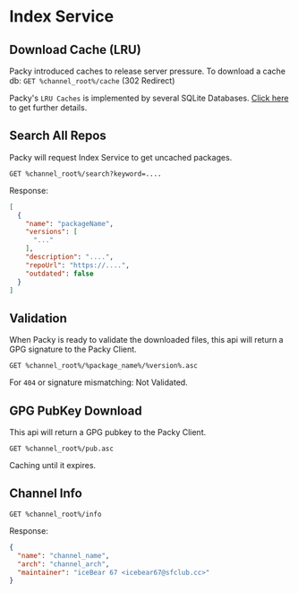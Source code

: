 # Index Service

## Download Cache (LRU)
Packy introduced caches to release server pressure.
To download a cache db: `GET %channel_root%/cache` (302 Redirect)  

Packy's `LRU Caches` is implemented by several SQLite Databases. [Click here](./LRU_Cache_Structure.md) to get further details.

## Search All Repos
Packy will request Index Service to get uncached packages.  

`GET %channel_root%/search?keyword=....`

Response:  
```json
[
  {
    "name": "packageName",
    "versions": [
      "..."
    ],
    "description": "....",
    "repoUrl": "https://....",
    "outdated": false
  }
]
```

## Validation
When Packy is ready to validate the downloaded files, this api will return a GPG signature to the Packy Client.

`GET %channel_root%/%package_name%/%version%.asc`  

For `404` or signature mismatching: Not Validated.

## GPG PubKey Download
This api will return a GPG pubkey to the Packy Client.

`GET %channel_root%/pub.asc`

Caching until it expires.

## Channel Info
`GET %channel_root%/info`

Response:  
```json
{
  "name": "channel_name",
  "arch": "channel_arch",
  "maintainer": "iceBear 67 <icebear67@sfclub.cc>"
}
```
